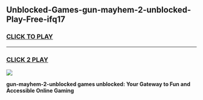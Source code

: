 
## Unblocked-Games-gun-mayhem-2-unblocked-Play-Free-ifq17
<h3>
<a href="https://premium76.site?title=gun-mayhem-2-unblocked&ref=15A">CLICK TO PLAY</a></h3>
<hr>

<h3>
<a href="https://premium76.site?title=gun-mayhem-2-unblocked&ref=15A">CLICK 2 PLAY</a>
  
</h3>

<a href="https://premium76.site?title=gun-mayhem-2-unblocked&ref=15A"><img src="https://clearcache.store/games.png"></a>


**gun-mayhem-2-unblocked games unblocked: Your Gateway to Fun and Accessible Online Gaming**
